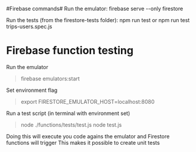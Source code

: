 #Firebase commands#
Run the emulator: firebase serve --only firestore

Run the tests (from the firestore-tests folder): npm run test  or npm run test trips-users.spec.js


# Firebase function testing #

Run the emulator
> firebase emulators:start

Set environment flag
> export FIRESTORE_EMULATOR_HOST=localhost:8080

Run a test script (in terminal with environment set)
> node ./functions/tests/test.js
> node test.js

Doing this will execute you code agains the emulator and Firestore functions will trigger
This makes it possible to create unit tests